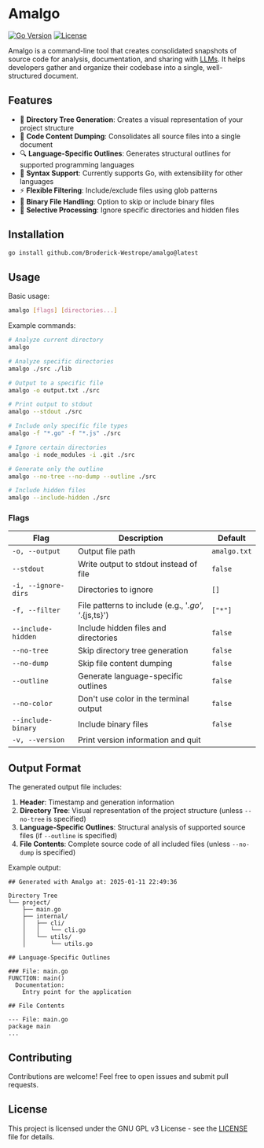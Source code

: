 # Amalgo

[![Go Version](https://img.shields.io/badge/Go-1.23+-00ADD8?style=flat&logo=go)](https://go.dev/doc/install)
[![License](https://img.shields.io/badge/license-MIT-blue.svg)](LICENSE)

Amalgo is a command-line tool that creates consolidated snapshots of source code for analysis, documentation, and sharing with [LLMs](https://en.wikipedia.org/wiki/Large_language_model). It helps developers gather and organize their codebase into a single, well-structured document.

## Features

- 📁 **Directory Tree Generation**: Creates a visual representation of your project structure
- 📝 **Code Content Dumping**: Consolidates all source files into a single document
- 🔍 **Language-Specific Outlines**: Generates structural outlines for supported programming languages
- 🎨 **Syntax Support**: Currently supports Go, with extensibility for other languages
- ⚡ **Flexible Filtering**: Include/exclude files using glob patterns
- 🚫 **Binary File Handling**: Option to skip or include binary files
- 🎯 **Selective Processing**: Ignore specific directories and hidden files

## Installation

```bash
go install github.com/Broderick-Westrope/amalgo@latest
```

## Usage

Basic usage:

```bash
amalgo [flags] [directories...]
```

Example commands:

```bash
# Analyze current directory
amalgo

# Analyze specific directories
amalgo ./src ./lib

# Output to a specific file
amalgo -o output.txt ./src

# Print output to stdout
amalgo --stdout ./src

# Include only specific file types
amalgo -f "*.go" -f "*.js" ./src

# Ignore certain directories
amalgo -i node_modules -i .git ./src

# Generate only the outline
amalgo --no-tree --no-dump --outline ./src

# Include hidden files
amalgo --include-hidden ./src
```

### Flags

| Flag | Description | Default |
|------|-------------|---------|
| `-o, --output` | Output file path | `amalgo.txt` |
| `--stdout` | Write output to stdout instead of file | `false` |
| `-i, --ignore-dirs` | Directories to ignore | `[]` |
| `-f, --filter` | File patterns to include (e.g., '*.go', '*.{js,ts}') | `["*"]` |
| `--include-hidden` | Include hidden files and directories | `false` |
| `--no-tree` | Skip directory tree generation | `false` |
| `--no-dump` | Skip file content dumping | `false` |
| `--outline` | Generate language-specific outlines | `false` |
| `--no-color` | Don't use color in the terminal output | `false` |
| `--include-binary` | Include binary files | `false` |
| `-v, --version` | Print version information and quit | |

## Output Format

The generated output file includes:

1. **Header**: Timestamp and generation information
2. **Directory Tree**: Visual representation of the project structure (unless `--no-tree` is specified)
3. **Language-Specific Outlines**: Structural analysis of supported source files (if `--outline` is specified)
4. **File Contents**: Complete source code of all included files (unless `--no-dump` is specified)

Example output:

```
## Generated with Amalgo at: 2025-01-11 22:49:36

Directory Tree
└── project/
    ├── main.go
    ├── internal/
    │   ├── cli/
    │   │   └── cli.go
    │   └── utils/
    │       └── utils.go

## Language-Specific Outlines

### File: main.go
FUNCTION: main()
  Documentation:
    Entry point for the application

## File Contents

--- File: main.go
package main
...
```

## Contributing

Contributions are welcome! Feel free to open issues and submit pull requests.

## License

This project is licensed under the GNU GPL v3 License - see the [LICENSE](./LICENSE) file for details.